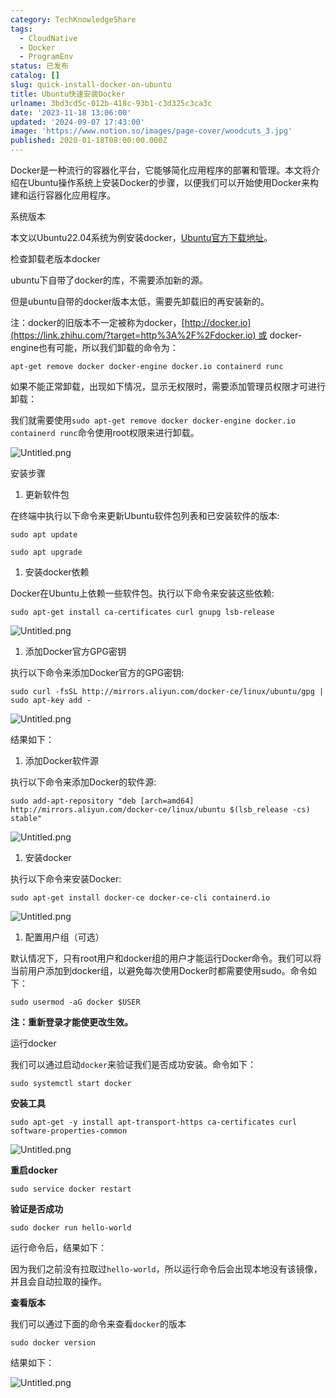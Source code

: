 ```yaml
---
category: TechKnowledgeShare
tags:
  - CloudNative
  - Docker
  - ProgramEnv
status: 已发布
catalog: []
slug: quick-install-docker-on-ubuntu
title: Ubuntu快速安装Docker
urlname: 3bd3cd5c-012b-418c-93b1-c3d325c3ca3c
date: '2023-11-18 13:06:00'
updated: '2024-09-07 17:43:00'
image: 'https://www.notion.so/images/page-cover/woodcuts_3.jpg'
published: 2020-01-18T08:00:00.000Z
---
```


Docker是一种流行的容器化平台，它能够简化应用程序的部署和管理。本文将介绍在Ubuntu操作系统上安装Docker的步骤，以便我们可以开始使用Docker来构建和运行容器化应用程序。


系统版本


本文以Ubuntu22.04系统为例安装docker，[Ubuntu官方下载地址](https://link.zhihu.com/?target=https%3A%2F%2Fubuntu.com%2Fdownload)。


检查卸载老版本docker


ubuntu下自带了docker的库，不需要添加新的源。


但是ubuntu自带的docker版本太低，需要先卸载旧的再安装新的。


注：docker的旧版本不一定被称为docker，[http://docker.io](https://link.zhihu.com/?target=http%3A%2F%2Fdocker.io) 或 docker-engine也有可能，所以我们卸载的命令为：


`apt-get remove docker docker-engine docker.io containerd runc`


如果不能正常卸载，出现如下情况，显示无权限时，需要添加管理员权限才可进行卸载：


我们就需要使用`sudo apt-get remove docker docker-engine docker.io containerd runc`命令使用root权限来进行卸载。


![Untitled.png](https://prod-files-secure.s3.us-west-2.amazonaws.com/5d24fe63-e567-4804-86f9-9fdc62e13082/39952d0f-7851-4550-b715-72a33876c773/Untitled.png?X-Amz-Algorithm=AWS4-HMAC-SHA256&X-Amz-Content-Sha256=UNSIGNED-PAYLOAD&X-Amz-Credential=ASIAZI2LB466Y6QF37DC%2F20250322%2Fus-west-2%2Fs3%2Faws4_request&X-Amz-Date=20250322T053819Z&X-Amz-Expires=3600&X-Amz-Security-Token=IQoJb3JpZ2luX2VjEF0aCXVzLXdlc3QtMiJGMEQCIGAtCKni9DOwff2raPiduGY0RWGs1cVfGxG6tCrKpqNDAiAEzfSbI5wFkECLaO2sKH8VYQ11Umj8n%2BnU3fM%2FwBSP4CqIBAi2%2F%2F%2F%2F%2F%2F%2F%2F%2F%2F8BEAAaDDYzNzQyMzE4MzgwNSIMVuqdcfjeHAAMI0JsKtwD7y4I%2Btx2m2TeZpXM37s3%2F%2FElrqI%2FXidvjUORJpWqxNp3bMjmoMXVZv9uTw3mndBNbnxy1XwTNWGfPlRceOR3GH4Ckd0AgpXYMTcwOx1%2FRrVPqpcdDbI1BPU4lZ%2FoIft%2BEQ720dMGDaV38bUJPQkDfu1ZgmoSL1xrmW2rX%2FOUIhfzl4NzPHm2MYhA15zK5AsD2T2LRUZNDl0Ze09Xg2vvlpB7BclaYgezn4ARlkAzAKATxymKzoXHeP7OUQHuZSHFjyLxnu2Iq6L%2B3W%2F%2Fmo1i13bRF2nHnR44TwtGkGec1tUuGXgu9aqz94ce7MfoiLeNiX6z7bktyuWaFMWw2PqT0e%2F8yktSGogp3jAZ%2BgpdyTIOtRf%2FxG%2FNOc0h1fxcr8XNcRZUJ26diG7keSzgLsnpDJFC2kVkxMqeByFcKGy4mI49xJq510jWY2ihFB35%2BH3xiK5GnwJwNUqLjfxNDtHt%2B1fNsWEBcAAfEsdMCd0XDr7EJoy16TzLWeC4wyAnI%2Buay7jXf3Z8pc8yY86mtjgjegCBQXuzNtLt7Hve5Bfqvq5ZxxDqgDtAdO2loJsmkMJd9QgFIaCPwP5E%2BX5CckISMehB8TN5nKdT2bRwksbdVEKU%2FIMwWwosKPBt2wQwv4n5vgY6pgF8xfp9FGX1CXFj7o%2Bno6bjX6M0sNX36wgcJCInp5gavY90CLI7F4nzFa8I5LLhB9MQ2ZEJnPnIngX5Ft%2BuBH217wSYeS%2Bty4yqzGza5fy2yqICkdMyATATw%2BmSsqBiF3UrxYILwjJaZSjl20Ujy3ikBn8oA7r5%2BbeCr%2BoiHmVX2sOiEF1%2FbfZo64FMQagDo1rVb2Xitp29bw%2BVztEsu2dLtzGKAzne&X-Amz-Signature=de7f3cde13b067095033805e946a85e2e512e9c07b418c6436e0e6201a89d1ee&X-Amz-SignedHeaders=host&x-id=GetObject)


安装步骤

1. 更新软件包

在终端中执行以下命令来更新Ubuntu软件包列表和已安装软件的版本:


`sudo apt update`


`sudo apt upgrade`

1. 安装docker依赖

Docker在Ubuntu上依赖一些软件包。执行以下命令来安装这些依赖:


`sudo apt-get install ca-certificates curl gnupg lsb-release`


![Untitled.png](https://prod-files-secure.s3.us-west-2.amazonaws.com/5d24fe63-e567-4804-86f9-9fdc62e13082/b5a549a8-6621-4824-a151-93e8b0592f14/Untitled.png?X-Amz-Algorithm=AWS4-HMAC-SHA256&X-Amz-Content-Sha256=UNSIGNED-PAYLOAD&X-Amz-Credential=ASIAZI2LB466Y6QF37DC%2F20250322%2Fus-west-2%2Fs3%2Faws4_request&X-Amz-Date=20250322T053819Z&X-Amz-Expires=3600&X-Amz-Security-Token=IQoJb3JpZ2luX2VjEF0aCXVzLXdlc3QtMiJGMEQCIGAtCKni9DOwff2raPiduGY0RWGs1cVfGxG6tCrKpqNDAiAEzfSbI5wFkECLaO2sKH8VYQ11Umj8n%2BnU3fM%2FwBSP4CqIBAi2%2F%2F%2F%2F%2F%2F%2F%2F%2F%2F8BEAAaDDYzNzQyMzE4MzgwNSIMVuqdcfjeHAAMI0JsKtwD7y4I%2Btx2m2TeZpXM37s3%2F%2FElrqI%2FXidvjUORJpWqxNp3bMjmoMXVZv9uTw3mndBNbnxy1XwTNWGfPlRceOR3GH4Ckd0AgpXYMTcwOx1%2FRrVPqpcdDbI1BPU4lZ%2FoIft%2BEQ720dMGDaV38bUJPQkDfu1ZgmoSL1xrmW2rX%2FOUIhfzl4NzPHm2MYhA15zK5AsD2T2LRUZNDl0Ze09Xg2vvlpB7BclaYgezn4ARlkAzAKATxymKzoXHeP7OUQHuZSHFjyLxnu2Iq6L%2B3W%2F%2Fmo1i13bRF2nHnR44TwtGkGec1tUuGXgu9aqz94ce7MfoiLeNiX6z7bktyuWaFMWw2PqT0e%2F8yktSGogp3jAZ%2BgpdyTIOtRf%2FxG%2FNOc0h1fxcr8XNcRZUJ26diG7keSzgLsnpDJFC2kVkxMqeByFcKGy4mI49xJq510jWY2ihFB35%2BH3xiK5GnwJwNUqLjfxNDtHt%2B1fNsWEBcAAfEsdMCd0XDr7EJoy16TzLWeC4wyAnI%2Buay7jXf3Z8pc8yY86mtjgjegCBQXuzNtLt7Hve5Bfqvq5ZxxDqgDtAdO2loJsmkMJd9QgFIaCPwP5E%2BX5CckISMehB8TN5nKdT2bRwksbdVEKU%2FIMwWwosKPBt2wQwv4n5vgY6pgF8xfp9FGX1CXFj7o%2Bno6bjX6M0sNX36wgcJCInp5gavY90CLI7F4nzFa8I5LLhB9MQ2ZEJnPnIngX5Ft%2BuBH217wSYeS%2Bty4yqzGza5fy2yqICkdMyATATw%2BmSsqBiF3UrxYILwjJaZSjl20Ujy3ikBn8oA7r5%2BbeCr%2BoiHmVX2sOiEF1%2FbfZo64FMQagDo1rVb2Xitp29bw%2BVztEsu2dLtzGKAzne&X-Amz-Signature=1be41794cc5227a06e366471f70a7761aa5e255d208e6a8cb030f77e9e70f337&X-Amz-SignedHeaders=host&x-id=GetObject)

1. 添加Docker官方GPG密钥

执行以下命令来添加Docker官方的GPG密钥:


`sudo curl -fsSL http://mirrors.aliyun.com/docker-ce/linux/ubuntu/gpg | sudo apt-key add -`


![Untitled.png](https://prod-files-secure.s3.us-west-2.amazonaws.com/5d24fe63-e567-4804-86f9-9fdc62e13082/98014b5e-f5b7-4b16-804e-ab6917971bd3/Untitled.png?X-Amz-Algorithm=AWS4-HMAC-SHA256&X-Amz-Content-Sha256=UNSIGNED-PAYLOAD&X-Amz-Credential=ASIAZI2LB466Y6QF37DC%2F20250322%2Fus-west-2%2Fs3%2Faws4_request&X-Amz-Date=20250322T053819Z&X-Amz-Expires=3600&X-Amz-Security-Token=IQoJb3JpZ2luX2VjEF0aCXVzLXdlc3QtMiJGMEQCIGAtCKni9DOwff2raPiduGY0RWGs1cVfGxG6tCrKpqNDAiAEzfSbI5wFkECLaO2sKH8VYQ11Umj8n%2BnU3fM%2FwBSP4CqIBAi2%2F%2F%2F%2F%2F%2F%2F%2F%2F%2F8BEAAaDDYzNzQyMzE4MzgwNSIMVuqdcfjeHAAMI0JsKtwD7y4I%2Btx2m2TeZpXM37s3%2F%2FElrqI%2FXidvjUORJpWqxNp3bMjmoMXVZv9uTw3mndBNbnxy1XwTNWGfPlRceOR3GH4Ckd0AgpXYMTcwOx1%2FRrVPqpcdDbI1BPU4lZ%2FoIft%2BEQ720dMGDaV38bUJPQkDfu1ZgmoSL1xrmW2rX%2FOUIhfzl4NzPHm2MYhA15zK5AsD2T2LRUZNDl0Ze09Xg2vvlpB7BclaYgezn4ARlkAzAKATxymKzoXHeP7OUQHuZSHFjyLxnu2Iq6L%2B3W%2F%2Fmo1i13bRF2nHnR44TwtGkGec1tUuGXgu9aqz94ce7MfoiLeNiX6z7bktyuWaFMWw2PqT0e%2F8yktSGogp3jAZ%2BgpdyTIOtRf%2FxG%2FNOc0h1fxcr8XNcRZUJ26diG7keSzgLsnpDJFC2kVkxMqeByFcKGy4mI49xJq510jWY2ihFB35%2BH3xiK5GnwJwNUqLjfxNDtHt%2B1fNsWEBcAAfEsdMCd0XDr7EJoy16TzLWeC4wyAnI%2Buay7jXf3Z8pc8yY86mtjgjegCBQXuzNtLt7Hve5Bfqvq5ZxxDqgDtAdO2loJsmkMJd9QgFIaCPwP5E%2BX5CckISMehB8TN5nKdT2bRwksbdVEKU%2FIMwWwosKPBt2wQwv4n5vgY6pgF8xfp9FGX1CXFj7o%2Bno6bjX6M0sNX36wgcJCInp5gavY90CLI7F4nzFa8I5LLhB9MQ2ZEJnPnIngX5Ft%2BuBH217wSYeS%2Bty4yqzGza5fy2yqICkdMyATATw%2BmSsqBiF3UrxYILwjJaZSjl20Ujy3ikBn8oA7r5%2BbeCr%2BoiHmVX2sOiEF1%2FbfZo64FMQagDo1rVb2Xitp29bw%2BVztEsu2dLtzGKAzne&X-Amz-Signature=f3f490fe7fcd69216e13acfedc36868a874f0e2999be3e65da1f8894a7eb226b&X-Amz-SignedHeaders=host&x-id=GetObject)


结果如下：

1. 添加Docker软件源

执行以下命令来添加Docker的软件源:


`sudo add-apt-repository "deb [arch=amd64] http://mirrors.aliyun.com/docker-ce/linux/ubuntu $(lsb_release -cs) stable"`


![Untitled.png](https://prod-files-secure.s3.us-west-2.amazonaws.com/5d24fe63-e567-4804-86f9-9fdc62e13082/7fc5bdbe-9d4c-48b8-ba03-3309380f47ba/Untitled.png?X-Amz-Algorithm=AWS4-HMAC-SHA256&X-Amz-Content-Sha256=UNSIGNED-PAYLOAD&X-Amz-Credential=ASIAZI2LB466Y6QF37DC%2F20250322%2Fus-west-2%2Fs3%2Faws4_request&X-Amz-Date=20250322T053819Z&X-Amz-Expires=3600&X-Amz-Security-Token=IQoJb3JpZ2luX2VjEF0aCXVzLXdlc3QtMiJGMEQCIGAtCKni9DOwff2raPiduGY0RWGs1cVfGxG6tCrKpqNDAiAEzfSbI5wFkECLaO2sKH8VYQ11Umj8n%2BnU3fM%2FwBSP4CqIBAi2%2F%2F%2F%2F%2F%2F%2F%2F%2F%2F8BEAAaDDYzNzQyMzE4MzgwNSIMVuqdcfjeHAAMI0JsKtwD7y4I%2Btx2m2TeZpXM37s3%2F%2FElrqI%2FXidvjUORJpWqxNp3bMjmoMXVZv9uTw3mndBNbnxy1XwTNWGfPlRceOR3GH4Ckd0AgpXYMTcwOx1%2FRrVPqpcdDbI1BPU4lZ%2FoIft%2BEQ720dMGDaV38bUJPQkDfu1ZgmoSL1xrmW2rX%2FOUIhfzl4NzPHm2MYhA15zK5AsD2T2LRUZNDl0Ze09Xg2vvlpB7BclaYgezn4ARlkAzAKATxymKzoXHeP7OUQHuZSHFjyLxnu2Iq6L%2B3W%2F%2Fmo1i13bRF2nHnR44TwtGkGec1tUuGXgu9aqz94ce7MfoiLeNiX6z7bktyuWaFMWw2PqT0e%2F8yktSGogp3jAZ%2BgpdyTIOtRf%2FxG%2FNOc0h1fxcr8XNcRZUJ26diG7keSzgLsnpDJFC2kVkxMqeByFcKGy4mI49xJq510jWY2ihFB35%2BH3xiK5GnwJwNUqLjfxNDtHt%2B1fNsWEBcAAfEsdMCd0XDr7EJoy16TzLWeC4wyAnI%2Buay7jXf3Z8pc8yY86mtjgjegCBQXuzNtLt7Hve5Bfqvq5ZxxDqgDtAdO2loJsmkMJd9QgFIaCPwP5E%2BX5CckISMehB8TN5nKdT2bRwksbdVEKU%2FIMwWwosKPBt2wQwv4n5vgY6pgF8xfp9FGX1CXFj7o%2Bno6bjX6M0sNX36wgcJCInp5gavY90CLI7F4nzFa8I5LLhB9MQ2ZEJnPnIngX5Ft%2BuBH217wSYeS%2Bty4yqzGza5fy2yqICkdMyATATw%2BmSsqBiF3UrxYILwjJaZSjl20Ujy3ikBn8oA7r5%2BbeCr%2BoiHmVX2sOiEF1%2FbfZo64FMQagDo1rVb2Xitp29bw%2BVztEsu2dLtzGKAzne&X-Amz-Signature=64c9080ae7070c126b62781d963520f4b0468b802fa3fd464f4500076eae8d4f&X-Amz-SignedHeaders=host&x-id=GetObject)

1. 安装docker

执行以下命令来安装Docker:


`sudo apt-get install docker-ce docker-ce-cli containerd.io`


![Untitled.png](https://prod-files-secure.s3.us-west-2.amazonaws.com/5d24fe63-e567-4804-86f9-9fdc62e13082/d5ede442-ffc5-49c3-a76a-76559a797244/Untitled.png?X-Amz-Algorithm=AWS4-HMAC-SHA256&X-Amz-Content-Sha256=UNSIGNED-PAYLOAD&X-Amz-Credential=ASIAZI2LB466Y6QF37DC%2F20250322%2Fus-west-2%2Fs3%2Faws4_request&X-Amz-Date=20250322T053819Z&X-Amz-Expires=3600&X-Amz-Security-Token=IQoJb3JpZ2luX2VjEF0aCXVzLXdlc3QtMiJGMEQCIGAtCKni9DOwff2raPiduGY0RWGs1cVfGxG6tCrKpqNDAiAEzfSbI5wFkECLaO2sKH8VYQ11Umj8n%2BnU3fM%2FwBSP4CqIBAi2%2F%2F%2F%2F%2F%2F%2F%2F%2F%2F8BEAAaDDYzNzQyMzE4MzgwNSIMVuqdcfjeHAAMI0JsKtwD7y4I%2Btx2m2TeZpXM37s3%2F%2FElrqI%2FXidvjUORJpWqxNp3bMjmoMXVZv9uTw3mndBNbnxy1XwTNWGfPlRceOR3GH4Ckd0AgpXYMTcwOx1%2FRrVPqpcdDbI1BPU4lZ%2FoIft%2BEQ720dMGDaV38bUJPQkDfu1ZgmoSL1xrmW2rX%2FOUIhfzl4NzPHm2MYhA15zK5AsD2T2LRUZNDl0Ze09Xg2vvlpB7BclaYgezn4ARlkAzAKATxymKzoXHeP7OUQHuZSHFjyLxnu2Iq6L%2B3W%2F%2Fmo1i13bRF2nHnR44TwtGkGec1tUuGXgu9aqz94ce7MfoiLeNiX6z7bktyuWaFMWw2PqT0e%2F8yktSGogp3jAZ%2BgpdyTIOtRf%2FxG%2FNOc0h1fxcr8XNcRZUJ26diG7keSzgLsnpDJFC2kVkxMqeByFcKGy4mI49xJq510jWY2ihFB35%2BH3xiK5GnwJwNUqLjfxNDtHt%2B1fNsWEBcAAfEsdMCd0XDr7EJoy16TzLWeC4wyAnI%2Buay7jXf3Z8pc8yY86mtjgjegCBQXuzNtLt7Hve5Bfqvq5ZxxDqgDtAdO2loJsmkMJd9QgFIaCPwP5E%2BX5CckISMehB8TN5nKdT2bRwksbdVEKU%2FIMwWwosKPBt2wQwv4n5vgY6pgF8xfp9FGX1CXFj7o%2Bno6bjX6M0sNX36wgcJCInp5gavY90CLI7F4nzFa8I5LLhB9MQ2ZEJnPnIngX5Ft%2BuBH217wSYeS%2Bty4yqzGza5fy2yqICkdMyATATw%2BmSsqBiF3UrxYILwjJaZSjl20Ujy3ikBn8oA7r5%2BbeCr%2BoiHmVX2sOiEF1%2FbfZo64FMQagDo1rVb2Xitp29bw%2BVztEsu2dLtzGKAzne&X-Amz-Signature=061f99948fd5e4bf68684ed0b27bb586215c496e94004b655b231c34d4684ff7&X-Amz-SignedHeaders=host&x-id=GetObject)

1. 配置用户组（可选）

默认情况下，只有root用户和docker组的用户才能运行Docker命令。我们可以将当前用户添加到docker组，以避免每次使用Docker时都需要使用sudo。命令如下：


`sudo usermod -aG docker $USER`


**注：重新登录才能使更改生效。**


运行docker


我们可以通过启动`docker`来验证我们是否成功安装。命令如下：


`sudo systemctl start docker`


**安装工具**


`sudo apt-get -y install apt-transport-https ca-certificates curl software-properties-common`


![Untitled.png](https://prod-files-secure.s3.us-west-2.amazonaws.com/5d24fe63-e567-4804-86f9-9fdc62e13082/0c3615c1-94db-46f5-9743-68bb221a9964/Untitled.png?X-Amz-Algorithm=AWS4-HMAC-SHA256&X-Amz-Content-Sha256=UNSIGNED-PAYLOAD&X-Amz-Credential=ASIAZI2LB466Y6QF37DC%2F20250322%2Fus-west-2%2Fs3%2Faws4_request&X-Amz-Date=20250322T053819Z&X-Amz-Expires=3600&X-Amz-Security-Token=IQoJb3JpZ2luX2VjEF0aCXVzLXdlc3QtMiJGMEQCIGAtCKni9DOwff2raPiduGY0RWGs1cVfGxG6tCrKpqNDAiAEzfSbI5wFkECLaO2sKH8VYQ11Umj8n%2BnU3fM%2FwBSP4CqIBAi2%2F%2F%2F%2F%2F%2F%2F%2F%2F%2F8BEAAaDDYzNzQyMzE4MzgwNSIMVuqdcfjeHAAMI0JsKtwD7y4I%2Btx2m2TeZpXM37s3%2F%2FElrqI%2FXidvjUORJpWqxNp3bMjmoMXVZv9uTw3mndBNbnxy1XwTNWGfPlRceOR3GH4Ckd0AgpXYMTcwOx1%2FRrVPqpcdDbI1BPU4lZ%2FoIft%2BEQ720dMGDaV38bUJPQkDfu1ZgmoSL1xrmW2rX%2FOUIhfzl4NzPHm2MYhA15zK5AsD2T2LRUZNDl0Ze09Xg2vvlpB7BclaYgezn4ARlkAzAKATxymKzoXHeP7OUQHuZSHFjyLxnu2Iq6L%2B3W%2F%2Fmo1i13bRF2nHnR44TwtGkGec1tUuGXgu9aqz94ce7MfoiLeNiX6z7bktyuWaFMWw2PqT0e%2F8yktSGogp3jAZ%2BgpdyTIOtRf%2FxG%2FNOc0h1fxcr8XNcRZUJ26diG7keSzgLsnpDJFC2kVkxMqeByFcKGy4mI49xJq510jWY2ihFB35%2BH3xiK5GnwJwNUqLjfxNDtHt%2B1fNsWEBcAAfEsdMCd0XDr7EJoy16TzLWeC4wyAnI%2Buay7jXf3Z8pc8yY86mtjgjegCBQXuzNtLt7Hve5Bfqvq5ZxxDqgDtAdO2loJsmkMJd9QgFIaCPwP5E%2BX5CckISMehB8TN5nKdT2bRwksbdVEKU%2FIMwWwosKPBt2wQwv4n5vgY6pgF8xfp9FGX1CXFj7o%2Bno6bjX6M0sNX36wgcJCInp5gavY90CLI7F4nzFa8I5LLhB9MQ2ZEJnPnIngX5Ft%2BuBH217wSYeS%2Bty4yqzGza5fy2yqICkdMyATATw%2BmSsqBiF3UrxYILwjJaZSjl20Ujy3ikBn8oA7r5%2BbeCr%2BoiHmVX2sOiEF1%2FbfZo64FMQagDo1rVb2Xitp29bw%2BVztEsu2dLtzGKAzne&X-Amz-Signature=204b1ce96f5be0f1c87dd9cef9e6ae21c941c7371cabda7f8273bf2f2d170e38&X-Amz-SignedHeaders=host&x-id=GetObject)


**重启docker**


`sudo service docker restart`


**验证是否成功**


`sudo docker run hello-world`


运行命令后，结果如下：


因为我们之前没有拉取过`hello-world`，所以运行命令后会出现本地没有该镜像，并且会自动拉取的操作。


**查看版本**


我们可以通过下面的命令来查看`docker`的版本


`sudo docker version`


结果如下：


![Untitled.png](https://prod-files-secure.s3.us-west-2.amazonaws.com/5d24fe63-e567-4804-86f9-9fdc62e13082/efdb509a-3c1e-41a3-91ee-a1bd88793688/Untitled.png?X-Amz-Algorithm=AWS4-HMAC-SHA256&X-Amz-Content-Sha256=UNSIGNED-PAYLOAD&X-Amz-Credential=ASIAZI2LB466Y6QF37DC%2F20250322%2Fus-west-2%2Fs3%2Faws4_request&X-Amz-Date=20250322T053819Z&X-Amz-Expires=3600&X-Amz-Security-Token=IQoJb3JpZ2luX2VjEF0aCXVzLXdlc3QtMiJGMEQCIGAtCKni9DOwff2raPiduGY0RWGs1cVfGxG6tCrKpqNDAiAEzfSbI5wFkECLaO2sKH8VYQ11Umj8n%2BnU3fM%2FwBSP4CqIBAi2%2F%2F%2F%2F%2F%2F%2F%2F%2F%2F8BEAAaDDYzNzQyMzE4MzgwNSIMVuqdcfjeHAAMI0JsKtwD7y4I%2Btx2m2TeZpXM37s3%2F%2FElrqI%2FXidvjUORJpWqxNp3bMjmoMXVZv9uTw3mndBNbnxy1XwTNWGfPlRceOR3GH4Ckd0AgpXYMTcwOx1%2FRrVPqpcdDbI1BPU4lZ%2FoIft%2BEQ720dMGDaV38bUJPQkDfu1ZgmoSL1xrmW2rX%2FOUIhfzl4NzPHm2MYhA15zK5AsD2T2LRUZNDl0Ze09Xg2vvlpB7BclaYgezn4ARlkAzAKATxymKzoXHeP7OUQHuZSHFjyLxnu2Iq6L%2B3W%2F%2Fmo1i13bRF2nHnR44TwtGkGec1tUuGXgu9aqz94ce7MfoiLeNiX6z7bktyuWaFMWw2PqT0e%2F8yktSGogp3jAZ%2BgpdyTIOtRf%2FxG%2FNOc0h1fxcr8XNcRZUJ26diG7keSzgLsnpDJFC2kVkxMqeByFcKGy4mI49xJq510jWY2ihFB35%2BH3xiK5GnwJwNUqLjfxNDtHt%2B1fNsWEBcAAfEsdMCd0XDr7EJoy16TzLWeC4wyAnI%2Buay7jXf3Z8pc8yY86mtjgjegCBQXuzNtLt7Hve5Bfqvq5ZxxDqgDtAdO2loJsmkMJd9QgFIaCPwP5E%2BX5CckISMehB8TN5nKdT2bRwksbdVEKU%2FIMwWwosKPBt2wQwv4n5vgY6pgF8xfp9FGX1CXFj7o%2Bno6bjX6M0sNX36wgcJCInp5gavY90CLI7F4nzFa8I5LLhB9MQ2ZEJnPnIngX5Ft%2BuBH217wSYeS%2Bty4yqzGza5fy2yqICkdMyATATw%2BmSsqBiF3UrxYILwjJaZSjl20Ujy3ikBn8oA7r5%2BbeCr%2BoiHmVX2sOiEF1%2FbfZo64FMQagDo1rVb2Xitp29bw%2BVztEsu2dLtzGKAzne&X-Amz-Signature=77006d0f70d717f815a68466b0f0837e788fde07c880d981a71027f3b86a4a5d&X-Amz-SignedHeaders=host&x-id=GetObject)

